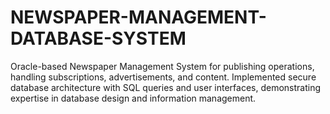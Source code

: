 # NEWSPAPER-MANAGEMENT-DATABASE-SYSTEM
Oracle-based Newspaper Management System for publishing operations, handling subscriptions, advertisements, and content. Implemented secure database architecture with SQL queries and user interfaces, demonstrating expertise in database design and information management.
